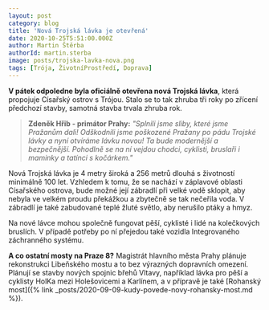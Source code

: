 ```yaml
---
layout: post
category: blog
title: 'Nová Trojská lávka je otevřená'
date: 2020-10-25T5:51:00.000Z
author: Martin Štěrba
authorId: martin.sterba
image: posts/trojska-lavka-nova.png
tags: [Trója, ŽivotníProstředí, Doprava]
---
```


**V pátek odpoledne byla oficiálně otevřena nová Trojská lávka**, která propojuje Císařský ostrov s Trójou. Stalo se to tak zhruba tři roky po zřícení předchozí stavby, samotná stavba trvala zhruba rok.

> **Zdeněk Hřib - primátor Prahy:** *"Splnili jsme sliby, které jsme Pražanům dali! Odškodnili jsme poškozené Pražany po pádu Trojské lávky a nyní otvíráme lávku novou! Ta bude modernější a bezpečnější. Pohodlně se na ní vejdou chodci, cyklisti, bruslaři i maminky a tatínci s kočárkem."*

Nová Trojská lávka je 4 metry široká a 256 metrů dlouhá s životností minimálně 100 let. Vzhledem k tomu, že se nachází v záplavové oblasti Císařského ostrova, bude možné její zábradlí při velké vodě sklopit, aby nebyla ve velkém proudu překážkou a zbytečně se tak nečeřila voda. V zábradlí je také zabudované teplé žluté světlo, aby nerušilo ptáky a hmyz.

Na nové lávce mohou společně fungovat pěší, cyklisté i lidé na kolečkových bruslích. V případě potřeby po ní přejedou také vozidla Integrovaného záchranného systému.

**A co ostatní mosty na Praze 8?** Magistrát hlavního města Prahy plánuje rekonstrukci Libeňského mostu a to bez výrazných dopravních omezení. Plánují se stavby nových spojnic břehů Vltavy, například lávka pro pěší a cyklisty HolKa mezi Holešovicemi a Karlínem, a v přípravě je také [Rohanský most]({% link _posts/2020-09-09-kudy-povede-novy-rohansky-most.md %}).
